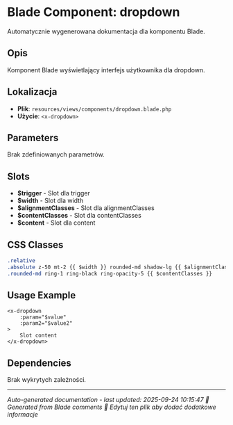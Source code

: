 # Blade Component: dropdown

Automatycznie wygenerowana dokumentacja dla komponentu Blade.

## Opis
Komponent Blade wyświetlający interfejs użytkownika dla dropdown.

## Lokalizacja
- **Plik**: `resources/views/components/dropdown.blade.php`
- **Użycie**: `<x-dropdown>`

## Parameters
Brak zdefiniowanych parametrów.

## Slots
- **$trigger** - Slot dla trigger
- **$width** - Slot dla width
- **$alignmentClasses** - Slot dla alignmentClasses
- **$contentClasses** - Slot dla contentClasses
- **$content** - Slot dla content

## CSS Classes
```css
.relative
.absolute z-50 mt-2 {{ $width }} rounded-md shadow-lg {{ $alignmentClasses }}
.rounded-md ring-1 ring-black ring-opacity-5 {{ $contentClasses }}
```

## Usage Example
```blade
<x-dropdown
    :param="$value"
    :param2="$value2"
>
    Slot content
</x-dropdown>
```

## Dependencies
Brak wykrytych zależności.

---
*Auto-generated documentation - last updated: 2025-09-24 10:15:47*
*🤖 Generated from Blade comments*
*📝 Edytuj ten plik aby dodać dodatkowe informacje*